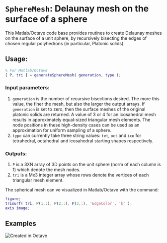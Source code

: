 # `SphereMesh`: Delaunay mesh on the surface of a sphere

This Matlab/Octave code base provides routines to create Delaunay meshes on the surface of a unit sphere, by recursively bisecting the edges of chosen regular polyhedrons (in particular, Platonic solids). 

## Usage: 
```matlab
% For Matlab/Octave
[ P, tri ] = generateSphereMesh( generation, type );
```
### Input parameters:
1. `generation` is the number of recursive bisections desired. The more this value, the finer the mesh, but also the larger the output arrays. If `generation` is set to zero, then the surface meshes of the original platonic solids are returned. A value of 3 or 4 for an icosahedral mesh results in approximately equal-sized triangular mesh elements. The node positions in these high-density cases can be used as an approximation for uniform sampling of a sphere.
1. `type` can currently take three string values: `tet`, `oct` and `ico` for tetrahedral, octahedral and icosahedral starting shapes respectively. 

### Outputs:
1. `P` is a 3XN array of 3D points on the unit sphere (norm of each column is 1) which denote the mesh nodes. 
1. `tri` is a Mx3 integer array whose rows denote the vertices of each triangular mesh element. 

The spherical mesh can ve visualized in Matlab/Octave with the command:
```matlab
figure; 
trisurf( tri, P(1,:), P(2,:), P(3,:), 'EdgeColor', 'k' );
axis image; 
```

## Examples
![Created in Octave](/home/siddharth/MyLibraries/SphereMesh/meshes.png  "Mesh examples using generateSphereMesh")